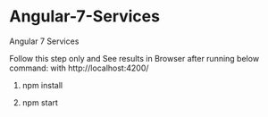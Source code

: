 # Angular-7-Services
Angular 7 Services

Follow this step only and See results in Browser after running below command: with http://localhost:4200/

1. npm install

2. npm start
